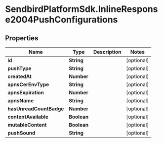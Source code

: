 # SendbirdPlatformSdk.InlineResponse2004PushConfigurations

## Properties

Name | Type | Description | Notes
------------ | ------------- | ------------- | -------------
**id** | **String** |  | [optional] 
**pushType** | **String** |  | [optional] 
**createdAt** | **Number** |  | [optional] 
**apnsCerEnvType** | **String** |  | [optional] 
**apnsExpiration** | **Number** |  | [optional] 
**apnsName** | **String** |  | [optional] 
**hasUnreadCountBadge** | **Number** |  | [optional] 
**contentAvailable** | **Boolean** |  | [optional] 
**mutableContent** | **Boolean** |  | [optional] 
**pushSound** | **String** |  | [optional] 


